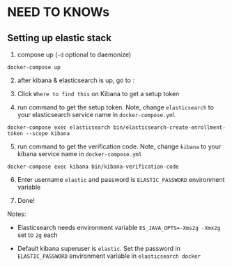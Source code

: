 # NEED TO KNOWs

## Setting up elastic stack

1. compose up (`-d` optional to daemonize)
```
docker-compose up
```

2. after kibana & elasticsearch is up, go to <host-ip-address>:<forwarded-port-of-kibana>

3. Click `Where to find this` on Kibana to get a setup token

4. run command to get the setup token. Note, change `elasticsearch` to your elasticsearch service name in `docker-compose.yml`
```
docker-compose exec elasticsearch bin/elasticsearch-create-enrollment-token --scope kibana
```

5. run command to get the verification code. Note, change `kibana` to your kibana service name in `docker-compose.yml`
```
docker-compose exec kibana bin/kibana-verification-code
```

6. Enter username `elastic` and password is `ELASTIC_PASSWORD` environment variable

7. Done!

Notes:

- Elasticsearch needs environment variable `ES_JAVA_OPTS=-Xms2g -Xmx2g` set to `2g` each

- Default kibana superuser is `elastic`. Set the password in `ELASTIC_PASSWORD` environment variable in `elasticsearch docker`


